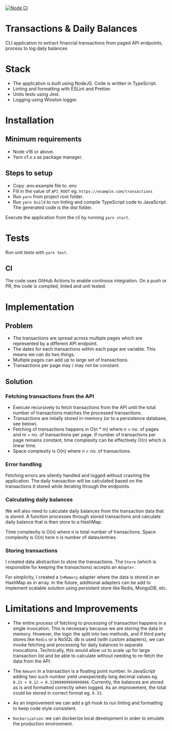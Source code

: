 [![Node CI](https://github.com/hitankar/transactions-processor/actions/workflows/nodejs.yml/badge.svg?branch=main)](https://github.com/hitankar/transactions-processor/actions/workflows/nodejs.yml)

# Transactions &amp; Daily Balances

CLI application to extract financial transactions from paged API endpoints, process to log daily balances

# Stack
- The application is built using NodeJS. Code is written in TypeScript.
- Linting and formatting with ESLint and Prettier.
- Units tests using Jest.
- Logging using Winston logger.

# Installation

## Minimum requirements
- Node v16 or above.
- Yarn v1.x.x as package manager.

## Steps to setup
- Copy .env.example file to .env
- Fill in the value of `API_ROOT` eg. `https://example.com/transactions`
- Run `yarn` from project root folder.
- Run `yarn build` to run linting and compile TypeScript code to JavaScript. The generated code is the dist folder.

Execute the application from the cli by running `yarn start`.

# Tests
Run unit tests with `yarn test`.

## CI
The code uses GitHub Actions to enable continous integration. On a push or PR, the code is compiled, linted and unit tested.

# Implementation
## Problem

- The transactions are spread across multiple pages which are represented by a different API endpoint. 
- The dates for each transactions within each page are variable. This means we can do two things. 
- Multiple pages can add up to large set of transactions.
- Transactions per page may / may not be constant.

## Solution

### Fetching transactions from the API
- Execute recursively to fetch transactions from the API until the total number of transactions matches the processed transactions.
- Transactions are intially stored in-memory (or to a persistence database, see below).
- Fetching of transactions happens in O(n * m) where n = no. of pages and m = no. of transactions per page. If number of transactions per page remains constant, time complexity can be effectively O(n) which is linear time.
- Space complexity is O(n) where n = no. of transactions.

### Error handling
Fetching errors are silently handled and logged without crashing the application. The daily transaction will be calculated based on the transactions it stored while iterating through the endpoints.

### Calculating daily balances

We will also need to calculate daily balances from the transaction data that is stored. A function processes through stored transactions and calculate daily balance that is then store to a HashMap.

Time complexity is O(n) where n is total number of transactions. Space complexity is O(n) here n is number of dates/entries. 

### Storing transactions
I created data abstraction to store the transactions. The `Store` (which is responsible for keeping the transactions) accepts an `Adapter`. 

For simplicity, I created a `InMemory` adapter where the data is stored in an HashMap as in array. In the future, additional adapters can be add to implement scalable solution using persistent store like Redis, MongoDB, etc.

# Limitations and Improvements

- The entire process of fetching to processing of transaction happens in a single invocation. This is necessary because we are storing the data in memory. However, the logic the split into two methods, and if third party stores like `Redis` or a NoSQL db is used (with custom adapters), we can invoke fetching and processing for daily balances in separate invocations. Technically, this would allow us to scale up for large transaction list and be able to calculate without needing to re-fetch the data from the API.

- The `Amount` in a transaction is a floating point number. In JavaScript adding two such number yield unexpectedly long decimal values eg. `0.21 + 0.12 = 0.32999999999999996`. Currently, the balances are stored as is and formatted correctly when logged. As an improvement, the total could be stored in correct format eg. `0.33`.

- As an improvement we can add a git-hook to run linting and formatting to keep code style consistent.
- `Dockerization`: we can dockerize local development in order to emulate the production environment.